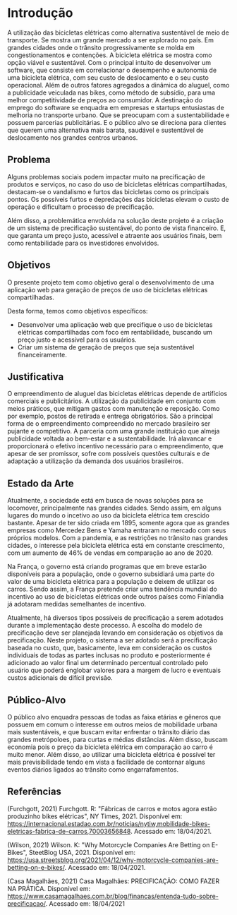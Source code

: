 # Introdução

A  utilização  das  bicicletas  elétricas como  alternativa  sustentável  de  meio  de  transporte. Se  mostra  um grande  mercado a ser  explorado  no  país. 
Em grandes cidades onde o trânsito progressivamente se molda em congestionamentos e contenções. A bicicleta elétrica se mostra como opção viável e sustentável. 
Com  o  principal  intuito  de  desenvolver  um software, que  consiste em  correlacionar o desempenho e autonomia de uma bicicleta elétrica, com seu custo de deslocamento e o seu custo operacional. Além  de  outros  fatores  agregados  a  dinâmica  do aluguel,  como a publicidade veiculada nas bikes, como método de subsídio, para uma melhor competitividade de preços ao consumidor.
A destinação do emprego do software se enquadra em empresas e startups entusiastas de melhoria no transporte urbano. Que se preocupam com a sustentabilidade e possuem parcerias publicitárias. E o público alvo se direciona para clientes que querem uma alternativa mais barata, saudável e sustentável de deslocamento nos grandes centros urbanos.


## Problema

Alguns problemas sociais podem impactar muito na precificação de produtos e serviços, no caso do uso de bicicletas elétricas compartilhadas, destacam-se o vandalismo e furtos das bicicletas como os principais pontos. Os possíveis furtos e depredações das bicicletas elevam o custo de operação e dificultam o processo de precificação. 

Além disso, a problemática envolvida na solução deste projeto é a criação de um sistema de precificação sustentável, do ponto de vista financeiro. E, que garanta um preço justo, acessível e atraente aos usuários finais, bem como rentabilidade para os investidores envolvidos. 


## Objetivos

O presente projeto tem como objetivo geral o desenvolvimento de uma aplicação web para geração de preços de uso de bicicletas elétricas compartilhadas.

Desta forma, temos como objetivos específicos: 
* Desenvolver uma aplicação web que precifique o uso de bicicletas elétricas compartilhadas com foco em rentabilidade, buscando um preço justo e acessível para os usuários. 
* Criar um sistema de geração de preços que seja sustentável financeiramente.


## Justificativa

O empreendimento  de  aluguel  das  bicicletas elétricas  depende de artifícios comerciais e  publicitários. A utilização da publicidade em conjunto com meios práticos, que mitigam gastos com manutenção e reposição. Como por exemplo, postos de retirada e entrega obrigatórios. São a principal forma de o empreendimento compreendido  no  mercado  brasileiro  ser  pujante  e  competitivo.  A  parceria  com  uma grande instituição que almeja publicidade voltada ao bem-estar e a sustentabilidade. Irá alavancar e proporcionará o efetivo incentivo necessário para o empreendimento, que apesar de ser promissor, sofre com possíveis questões culturais e de adaptação a utilização da demanda dos usuários brasileiros.

## Estado da Arte

Atualmente, a sociedade está em busca de novas soluções para se locomover, principalmente nas grandes cidades. Sendo assim, em alguns lugares do mundo o incetivo ao uso da bicicleta elétrica tem crescido bastante. Apesar de ter sido criada em 1895, somente agora que as grandes empresas como Mercedez Bens e Yamaha entraram no mercado com seus próprios modelos. Com a pandemia, e as restrições no trânsito nas grandes cidades, o interesse pela bicicleta elétrica está em constante crescimento, com um aumento de 46% de vendas em comparação ao ano de 2020.

Na França, o governo está criando programas que em breve estarão disponíveis para a população, onde o governo subsidiará uma parte do valor de uma bicicleta elétrica para a população e deixem de utilizar os carros. Sendo assim, a França pretende criar uma tendência mundial do incentivo ao uso de bicicletas elétricas onde outros países como Finlandia já adotaram medidas semelhantes de incentivo.

Atualmente, há diversos tipos possíveis de precificação a serem adotados durante a implementação deste processo. A escolha do modelo de precificação deve ser planejada levando em consideração os objetivos da precificação. Neste projeto, o sistema a ser adotado será a precificação baseada no custo, que, basicamente, leva em consideração os custos individuais de todas as partes inclusas no produto e posteriormente é adicionado ao valor final um determinado percentual controlado pelo usuário que poderá englobar valores para a margem de lucro e eventuais custos adicionais de difícil previsão.


## Público-Alvo

O público alvo enquadra pessoas de todas as faixa etárias e gêneros que possuem em comum o interesse em outros meios de mobilidade urbana mais sustentáveis, e que buscam evitar enfrentar o trânsito diário das grandes metrópoloes, para curtas e médias distâncias. Além disso, buscam economia pois o preço da bicicleta elétrica em comparação ao carro é muito menor. Além disso, ao utilizar uma bicicleta elétrica é possível ter mais previsibilidade tendo em vista a facilidade de contornar alguns eventos diários ligados ao trânsito como engarrafamentos.


## Referências

(Furchgott, 2021) Furchgott. R: "Fábricas de carros e motos agora estão produzinho bikes elétricas", NY Times, 2021. Disponível em: 
https://internacional.estadao.com.br/noticias/nytiw,mobilidade-bikes-eletricas-fabrica-de-carros,70003656848. Acessado em: 18/04/2021.

(Wilson, 2021) Wilson. K: "Why Motorcycle Companies Are Betting on E-Bikes", SteetBlog USA, 2021. Disponível em:
https://usa.streetsblog.org/2021/04/12/why-motorcycle-companies-are-betting-on-e-bikes/. Acessado em: 18/04/2021.

(Casa Magalhães, 2021) Casa Magalhães: PRECIFICAÇÃO: COMO FAZER NA PRÁTICA. Disponível em:
https://www.casamagalhaes.com.br/blog/financas/entenda-tudo-sobre-precificacao/. Acessado em: 18/04/2021
